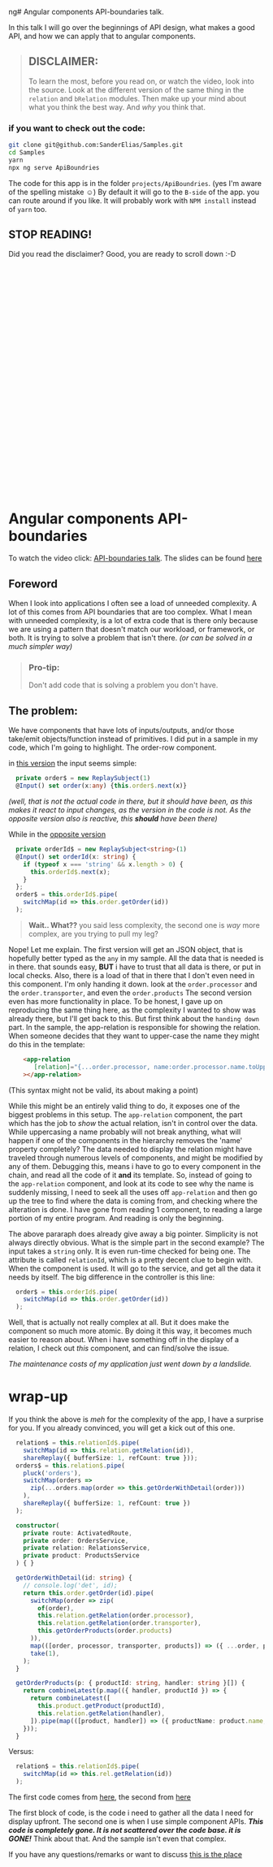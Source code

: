 ng# Angular components API-boundaries talk.

In this talk I will go over the beginnings of API design, what makes a good API, and how we can apply that to angular components.

> ## DISCLAIMER:
> To learn the most, before you read on, or watch the video,
>  look into the source. Look at the different version  of the same thing in the `relation` and `bRelation` modules. Then make up your mind about what  you think the best way. And _why_ you think that. 

### if you want to check out the code:
```bash
git clone git@github.com:SanderElias/Samples.git
cd Samples
yarn 
npx ng serve ApiBoundries
```
The code for this app is in the folder `projects/ApiBoundries`. (yes I'm aware of the spelling mistake ☺)
By default it will go to the `B-side` of the app. you can route around if you like. It will probably work with `NPM install` instead of `yarn` too.

## STOP READING!
Did you read the disclaimer? Good, you are ready to scroll down :-D

<br>
<br>
<br>
<br>
<br>
<br>
<br>
<br>
<br>
<br>
<br>
<br>
<br>
<br>
<br>
<br>
<br>
<br>
<br>
<br>
<br>
<br>
<br>
<br>
<br>
<br>

# Angular components API-boundaries

To watch the video click: [API-boundaries talk](https://youtu.be/YjGrjySEhtM?t=2513). The slides can be found [here](./Angular%20component%20boundries.pdf)

## Foreword
When I look into applications I often see a load of unneeded complexity. A lot of this comes from API boundaries that are too complex. 
What I mean with unneeded complexity, is a lot of extra code that is there only because we are using a pattern that doesn't match our workload, or framework, or both. It is trying to solve a problem that isn't there. _(or can be solved in a much simpler way)_


> ### Pro-tip:
> Don't add code that is solving a problem you don't have.

## The problem:
We have components that have lots of inputs/outputs, and/or those take/emit objects/function instead of primitives.
I did put in a sample in my code, which I'm going to highlight. The order-row component.

in [this version](./src/app/relation-list/relation-detail/order-row/order-row.component.ts) the input seems simple:
```typescript
  private order$ = new ReplaySubject(1)
  @Input() set order(x:any) {this.order$.next(x)}
```
_(well, that is not the actual code in there, but it should have been, as this makes it react to input changes, as the version in the code is not. As the opposite version also is reactive, this **should** have been there)_

While in the [opposite version](./src/app/b-relation-list/order-row/order-row.component.ts)
```typescript
  private orderId$ = new ReplaySubject<string>(1)
  @Input() set orderId(x: string) {
    if (typeof x === 'string' && x.length > 0) {
      this.orderId$.next(x);
    }
  };
  order$ = this.orderId$.pipe(
    switchMap(id => this.order.getOrder(id))
  );
```

>**Wait.. What??** you said less complexity, the second one is _way_ more complex, are you trying to pull my leg?

Nope! Let me explain. The first version will get an JSON object, that is hopefully better typed as the `any` in my sample. All the data that is needed is in there. that sounds easy, **BUT** i have to trust that all data is there, or put in local checks. Also, there is a load of that in there that I don't even need in this component. I'm only handing it down.
look at the `order.processor` and the `order.transporter`, and even the `order.products` The second version even has more functionality in place. To be honest, I gave up on reproducing the same thing here, as the complexity I wanted to show was already there, but I'll get back to this.
But first think about the `handing down` part. In the sample, the app-relation is responsible for showing the relation. When someone decides that they want to upper-case the name they might do this in the template: 
```html
    <app-relation 
       [relation]="{...order.processor, name:order.processor.name.toUpperCase()}"
    ></app-relation>
```
(This syntax might not be valid, its about making a point)

While this might be an entirely valid thing to do, it exposes one of the biggest problems in this setup. The `app-relation` component, the part which has the job to _show_ the actual relation, isn't in control over the data. While uppercasing a name probably will not break anything, what will happen if one of the components in the hierarchy removes the 'name' property completely? The data needed to display the relation might have traveled through numerous levels of components, and  might be modified by any of them. Debugging this, means i have to go to every component in the chain, and read all the code of it **and** its template.
So, instead of going to the `app-relation` component, and look at its code to see why the name is suddenly missing, I need to seek all the uses off `app-relation` and then go up the tree to find where the data is coming from, and checking where the alteration is done. 
I have gone from reading 1 component, to reading a large portion of my entire program. And reading is only the beginning.

The above pararaph does already give away a big pointer. Simplicity is not always directly obvious. What is the simple part in the second example? The input takes a `string` only. It is even run-time checked for being one. The attribute is called `relationId`, which is a pretty decent clue to begin with.
When the component is used. It will go to the service, and get all the data it needs by itself. The big difference in the controller is this line:
```typescript
  order$ = this.orderId$.pipe(
    switchMap(id => this.order.getOrder(id))
  );
```
Well, that is actually not really complex at all. But it does make the component so much more atomic. By doing it this way, it becomes much easier to reason about. When i have something off in the display of a relation, I check out _this_ component, and can find/solve the issue.

_The maintenance costs of my application just went down by a landslide._

# wrap-up
If you think the above is _meh_ for the complexity of the app, I have a surprise for you. If you already convinced, you will get a kick out of this one.
```typescript
  relation$ = this.relationId$.pipe(
    switchMap(id => this.relation.getRelation(id)),
    shareReplay({ bufferSize: 1, refCount: true }));
  orders$ = this.relation$.pipe(
    pluck('orders'),
    switchMap(orders =>
      zip(...orders.map(order => this.getOrderWithDetail(order)))
    ),
    shareReplay({ bufferSize: 1, refCount: true })
  );

  constructor(
    private route: ActivatedRoute,
    private order: OrdersService,
    private relation: RelationsService,
    private product: ProductsService
  ) { }

  getOrderWithDetail(id: string) {
    // console.log('det', id);
    return this.order.getOrder(id).pipe(
      switchMap(order => zip(
        of(order),
        this.relation.getRelation(order.processor),
        this.relation.getRelation(order.transporter),
        this.getOrderProducts(order.products)
      )),
      map(([order, processor, transporter, products]) => ({ ...order, processor, transporter, products })),
      take(1),
    );
  }

  getOrderProducts(p: { productId: string, handler: string }[]) {
    return combineLatest(p.map(({ handler, productId }) => {
      return combineLatest([
        this.product.getProduct(productId),
        this.relation.getRelation(handler),
      ]).pipe(map(([product, handler]) => ({ productName: product.name, handlerName: handler.name })));
    }));
  }
```

Versus:
```typescript
  relation$ = this.relationId$.pipe(
    switchMap(id => this.rel.getRelation(id))
  );
```

The first code comes from [here](./src/app/b-relation-list/relation-detail/relation-detail.component.ts), the second from [here](./src/app/b-relation-list/relation-detail/relation-detail.component.ts)

The first block of code, is the code i need to gather all the data I need for display upfront. The second one is when I use simple component APIs. ***This code is completely gone. It is not scattered over the code base. it is GONE!***
Think about that. And the sample isn't even that complex.

If you have any questions/remarks or want to discuss [this is the place](https://github.com/SanderElias/Samples/discussions/categories/api-boundaries)

